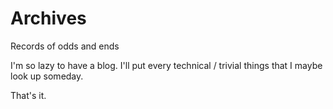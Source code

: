 # Archives
Records of odds and ends

I'm so lazy to have a blog. I'll put every technical / trivial things that I maybe look up someday.

That's it.
